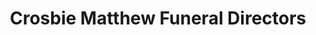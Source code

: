 ---
title: "Crosbie Matthew Funeral Directors"
url: /glenrothes/crosbie-matthew-funeral-directors/
shop: funeral directors
---